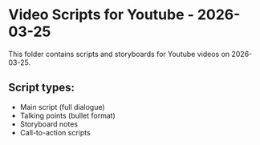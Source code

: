 # Video Scripts for Youtube - 2026-03-25

This folder contains scripts and storyboards for Youtube videos on 2026-03-25.

## Script types:
- Main script (full dialogue)
- Talking points (bullet format)
- Storyboard notes
- Call-to-action scripts
